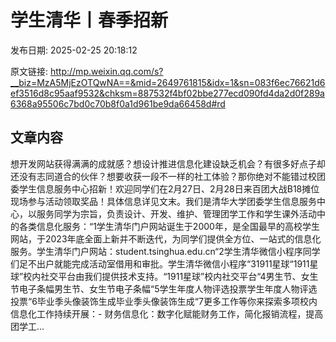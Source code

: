 # 学生清华丨春季招新

发布日期: 2025-02-25 20:18:12

原文链接: http://mp.weixin.qq.com/s?__biz=MzA5MjEzOTQwNA==&mid=2649761815&idx=1&sn=083f6ec76621d6ef3516d8c95aaf9532&chksm=887532f4bf02bbe277ecd090fd4da2d0f289a6368a95506c7bd0c70b8f0a1d961be9da66458d#rd

## 文章内容

想开发网站获得满满的成就感？想设计推进信息化建设缺乏机会？有很多好点子却还没有志同道合的伙伴？想要收获一段不一样的社工体验？那你绝对不能错过校团委学生信息服务中心招新！欢迎同学们在2月27日、2月28日来百团大战B18摊位现场参与活动领取奖品！具体信息详见文末。我们是清华大学团委学生信息服务中心，以服务同学为宗旨，负责设计、开发、维护、管理团学工作和学生课外活动中的各类信息化服务：“1学生清华门户网站诞生于2000年，是全国最早的高校学生网站，于2023年底全面上新并不断迭代，为同学们提供全方位、一站式的信息化服务。学生清华门户网站：student.tsinghua.edu.cn“2学生清华微信小程序同学们足不出户就能完成活动室借用和审批。学生清华微信小程序“31911星球“1911星球”校内社交平台由我们提供技术支持。“1911星球”校内社交平台“4男生节、女生节电子条幅男生节、女生节电子条幅“5学生年度人物评选投票学生年度人物评选投票“6毕业季头像装饰生成毕业季头像装饰生成“7更多工作等你来探索多项校内信息化工作持续开展：- 财务信息化：数字化赋能财务工作，简化报销流程，提高团学工...